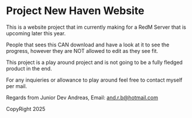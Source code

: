 # Project New Haven Website

This is a website project that im currently making for a RedM Server that is upcoming later this year.

People that sees this CAN download and have a look at it to see the progress, however they are NOT allowed to edit as they see fit. 

This project is a play around project and is not going to be a fully fledged product in the end.

For any inquieries or allowance to play around feel free to contact myself per mail.

Regards from Junior Dev Andreas, Email: and.r.b@hotmail.com

CopyRight 2025